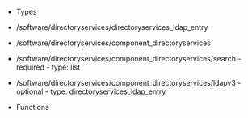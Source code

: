  - Types
  - /software/directoryservices/directoryservices_ldap_entry
  - /software/directoryservices/component_directoryservices
   - /software/directoryservices/component_directoryservices/search
    - required
    - type: list
   - /software/directoryservices/component_directoryservices/ldapv3
    - optional
    - type: directoryservices_ldap_entry

 - Functions
